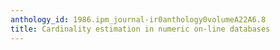 ```yaml
---
anthology_id: 1986.ipm_journal-ir0anthology0volumeA22A6.8
title: Cardinality estimation in numeric on-line databases
---
```

